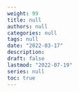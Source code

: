 ```yaml
---
weight: 99
title: null
authors: null
categories: null
tags: null
date: "2022-03-17"
description:  
draft: false
lastmod: "2022-07-19"
series: null
toc: true
---
```




<!--more-->


